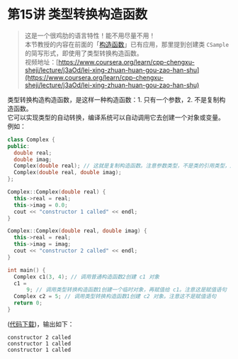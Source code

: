 # 第15讲 类型转换构造函数

> 这是一个很鸡肋的语言特性！能不用尽量不用！  
> 本节教授的内容在前面的「[构造函数](di-13-jiang-gou-zao-han-shu.md)」已有应用，那里提到创建类 `CSample` 的简写形式，即使用了类型转换构造函数。  
> 视频地址：[https://www.coursera.org/learn/cpp-chengxu-sheji/lecture/j3aOd/lei-xing-zhuan-huan-gou-zao-han-shu](https://www.coursera.org/learn/cpp-chengxu-sheji/lecture/j3aOd/lei-xing-zhuan-huan-gou-zao-han-shu)

类型转换构造构造函数，是这样一种构造函数：1. 只有一个参数，2. 不是复制构造函数。  
它可以实现类型的自动转换，编译系统可以自动调用它去创建一个对象或变量。  
例如：

```cpp
class Complex {
public:
  double real;
  double imag;
  Complex(double real); // 这就是复制构造函数。注意参数类型，不是类的引用类型，所以它不是复制构造函数
  Complex(double real, double imag);
};

Complex::Complex(double real) {
  this->real = real;
  this->imag = 0.0;
  cout << "constructor 1 called" << endl;
}

Complex::Complex(double real, double imag) {
  this->real = real;
  this->imag = imag;
  cout << "constructor 2 called" << endl;
}

int main() {
  Complex c1(3, 4); // 调用普通构造函数2创建 c1 对象
  c1 =
      9; // 调用类型转换构造函数1创建一个临时对象，再赋值给 c1。注意这是赋值语句
  Complex c2 = 5; // 调用类型转换构造函数1创建 c2 对象。注意这不是赋值语句
  return 0;
}
```

\([代码下载](https://github.com/iridiumcao/cpp-note/tree/880e117845a17eb6c60956118ca4255ee37bb412/code/ch15/Complex.cpp)\)，输出如下：

```text
constructor 2 called
constructor 1 called
constructor 1 called
```

